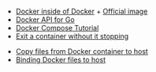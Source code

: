 -   [Docker inside of Docker](https://stackoverflow.com/questions/27879713/is-it-ok-to-run-docker-from-inside-docker) + [Official image](https://hub.docker.com/_/docker)
-   [Docker API for Go](https://docs.docker.com/engine/api/sdk/)
-   [Docker Compose Tutorial](https://www.youtube.com/watch?v=Qw9zlE3t8Ko&t=352s)
-   [Exit a container without it stopping](https://serverfault.com/questions/661909/the-right-way-to-keep-docker-container-started-when-it-used-for-periodic-tasks)

<!-- I need some way of allowing my server to redirect to one of the docker images to get their content which is served by Nginx ? -->

-   [Copy files from Docker container to host](https://stackoverflow.com/questions/22049212/docker-copying-files-from-docker-container-to-host)
-   [Binding Docker files to host](https://www.digitalocean.com/community/tutorials/how-to-share-data-between-the-docker-container-and-the-host)
